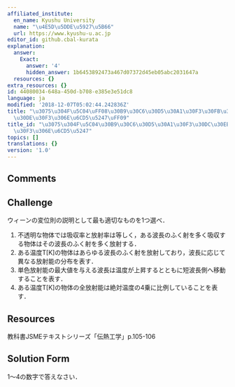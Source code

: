 ```yaml
---
affiliated_institute:
  en_name: Kyushu University
  name: "\u4E5D\u5DDE\u5927\u5B66"
  url: https://www.kyushu-u.ac.jp
editor_id: github.cbal-kurata
explanation:
  answer:
    Exact:
      answer: '4'
      hidden_answer: 1b6453892473a467d07372d45eb05abc2031647a
  resources: {}
extra_resources: {}
id: 44080034-648a-450d-b708-e385e3e51dc8
language: ja
modified: '2018-12-07T05:02:44.242836Z'
title: "\u3075\u304F\u5C04\uFF08\u30B9\u30C6\u30D5\u30A1\u30F3\u30FB\u30DC\u30EB\u30C4\
  \u30DE\u30F3\u306E\u6CD5\u5247\uFF09"
title_id: "\u3075\u304F\u5C04\u30B9\u30C6\u30D5\u30A1\u30F3\u30DC\u30EB\u30C4\u30DE\
  \u30F3\u306E\u6CD5\u5247"
topics: []
translations: {}
version: '1.0'
---
```


## Comments



## Challenge
ウィーンの変位則の説明として最も適切なものを1つ選べ．
1. 不透明な物体では吸収率と放射率は等しく，ある波長のふく射を多く吸収する物体はその波長のふく射を多く放射する．
2. ある温度T[K]の物体はあらゆる波長のふく射を放射しており，波長に応じて異なる放射能の分布を表す．
3. 単色放射能の最大値を与える波長は温度が上昇するとともに短波長側へ移動することを表す．
4. ある温度T[K]の物体の全放射能は絶対温度の4乗に比例していることを表す．



## Resources
教科書JSMEテキストシリーズ「伝熱工学」p.105-106


## Solution Form
1〜4の数字で答えなさい．



